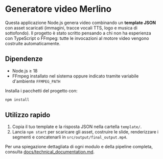 # Generatore video Merlino

Questa applicazione Node.js genera video combinando un **template JSON** con asset scaricati
(immagini, tracce vocali TTS, logo e musica di sottofondo). Il progetto è stato
scritto pensando a chi non ha esperienza con TypeScript o FFmpeg: tutte le
invocazioni al motore video vengono costruite automaticamente.

## Dipendenze
- Node.js ≥ 18
- FFmpeg installato nel sistema oppure indicato tramite variabile
  d'ambiente `FFMPEG_PATH`

Installa i pacchetti del progetto con:

```bash
npm install
```

## Utilizzo rapido
1. Copia il tuo template e la risposta JSON nella cartella `template/`.
2. Lancia `npm start` per scaricare gli asset, costruire le slide, renderizzare i
   segmenti e concatenarli in `src/output/final_output.mp4`.

Per una spiegazione dettagliata di ogni modulo e della pipeline completa, consulta
[docs/technical_documentation.md](docs/technical_documentation.md).

